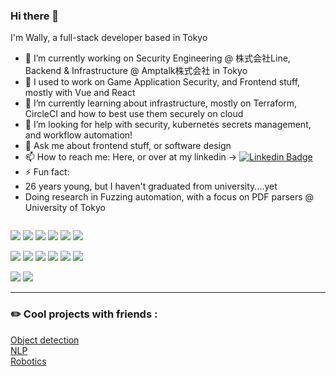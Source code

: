 ### Hi there 👋

I'm Wally, a full-stack developer based in Tokyo

- 🔭 I’m currently working on Security Engineering @ 株式会社Line, Backend & Infrastructure @ Amptalk株式会社 in Tokyo
- 👯 I used to work on Game Application Security, and Frontend stuff, mostly with Vue and React
- 🌱 I’m currently learning about infrastructure, mostly on Terraform, CircleCI and how to best use them securely on cloud
- 🤔 I’m looking for help with security, kubernetes secrets management, and workflow automation!
- 💬 Ask me about frontend stuff, or software design 
- 📫 How to reach me: Here, or over at my linkedin -> [![Linkedin Badge](https://img.shields.io/badge/LinkedIn-blue?style=flat&logo=Linkedin&logoColor=white)](https://www.linkedin.com/in/de-kai-wah/)
- ⚡ Fun fact: 
- 26 years young, but I haven't graduated from university....yet
- Doing research in Fuzzing automation, with a focus on PDF parsers @ University of Tokyo
 
 <img src="https://komarev.com/ghpvc/?username=GordonShinozaki&style=flat-square&color=blue" alt=""/>

<!--
**GordonShinozaki/GordonShinozaki** is a ✨ _special_ ✨ repository because its `README.md` (this file) appears on your GitHub profile.

Here are some ideas to get you started:

- 🔭 I’m currently working on ...
- 🌱 I’m currently learning ...
- 👯 I’m looking to collaborate on ...
- 🤔 I’m looking for help with ...
- 💬 Ask me about ...
- 📫 How to reach me: ...
- 😄 Pronouns: ...
- ⚡ Fun fact: ...
-->


<!-- logo from https://simpleicons.org/ -->

[![](https://img.shields.io/badge/-Python-000?style=flat&logo=python)](https://github.com/GordonShinozaki)
[![](https://img.shields.io/badge/-Go-000?style=flat&logo=go)](https://github.com/GordonShinozaki)
[![](https://img.shields.io/badge/-Docker-000?style=flat&logo=docker)](https://github.com/GordonShinozaki)
[![](https://img.shields.io/badge/-PyTorch-000?style=flat&logo=pytorch)](https://github.com/GordonShinozaki)
[![](https://img.shields.io/badge/-Typescript-000?style=flat&logo=typescript)](https://github.com/GordonShinozaki)
[![](https://img.shields.io/badge/-react-000?style=flat&logo=react)](https://github.com/GordonShinozaki)


[![](https://img.shields.io/badge/-AWS-000?style=flat&logo=amazon-aws)](https://github.com/GordonShinozaki)
[![](https://img.shields.io/badge/-k8s-000?style=flat&logo=kubernetes)](https://github.com/GordonShinozaki)
[![](https://img.shields.io/badge/-Helm-000?style=flat&logo=helm)](https://github.com/GordonShinozaki)
[![](https://img.shields.io/badge/-Firebase-000?style=flat&logo=firebase)](https://github.com/GordonShinozaki)
[![](https://img.shields.io/badge/-Terraform-000?style=flat&logo=terraform)](https://github.com/GordonShinozaki)
[![](https://img.shields.io/badge/-CircleCI-000?style=flat&logo=circleci)](https://github.com/GordonShinozaki)

[![](https://github-readme-stats.vercel.app/api?username=GordonShinozaki&show_icons=true&theme=gruvbox&count_private=true)](https://github.com/GordonShinozaki)
[![](https://github-profile-trophy.vercel.app/?username=GordonShinozaki&theme=gruvbox&rank=SECRET,SSS,SS,S,AAA,AA,A,B)](https://github.com/GordonShinozaki)

---

### :pencil2: Cool projects with friends :
<div>
  <a href="https://github.com/GordonShinozaki/yolov5Brainhack">Object detection</a>
  <br/>
  <a href="https://github.com/anEEStudent/Speech-Emotion-Recognition-Model">NLP</a>
  <br/>
  <a href="https://github.com/anEEStudent/brainhack_robotics">Robotics</a>
</div>
